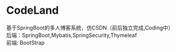 # CodeLand
基于SpringBoot的多人博客系统，仿CSDN（前后独立完成,Coding中）
<br>后端：SpringBoot,Mybatis,SpringSecurity,Thymeleaf
<br>前端: BootStrap
